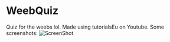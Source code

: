 # WeebQuiz
Quiz for the weebs lol. Made using tutorialsEu on Youtube. Some screenshots: 
![ScreenShot](https://raw.github.com/abhishekanimatron/WeebQuiz/master/screens/ss1.jpeg)
